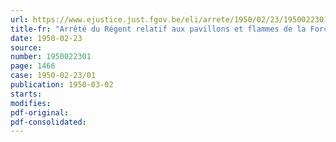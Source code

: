 ```yaml
---
url: https://www.ejustice.just.fgov.be/eli/arrete/1950/02/23/1950022301/justel
title-fr: "Arrêté du Régent relatif aux pavillons et flammes de la Force navale"
date: 1950-02-23
source:
number: 1950022301
page: 1466
case: 1950-02-23/01
publication: 1950-03-02
starts:
modifies:
pdf-original:
pdf-consolidated:
---
```


